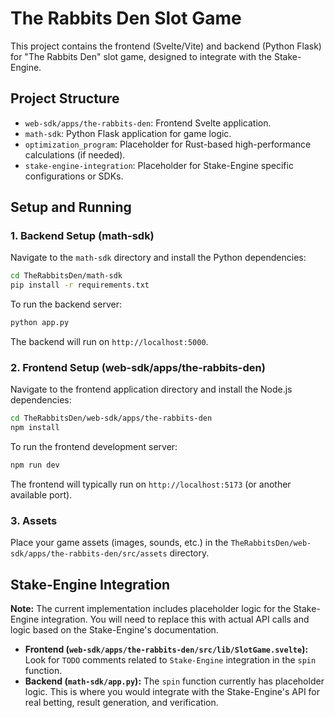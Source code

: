 # The Rabbits Den Slot Game

This project contains the frontend (Svelte/Vite) and backend (Python Flask) for "The Rabbits Den" slot game, designed to integrate with the Stake-Engine.

## Project Structure

- `web-sdk/apps/the-rabbits-den`: Frontend Svelte application.
- `math-sdk`: Python Flask application for game logic.
- `optimization_program`: Placeholder for Rust-based high-performance calculations (if needed).
- `stake-engine-integration`: Placeholder for Stake-Engine specific configurations or SDKs.

## Setup and Running

### 1. Backend Setup (math-sdk)

Navigate to the `math-sdk` directory and install the Python dependencies:

```bash
cd TheRabbitsDen/math-sdk
pip install -r requirements.txt
```

To run the backend server:

```bash
python app.py
```

The backend will run on `http://localhost:5000`.

### 2. Frontend Setup (web-sdk/apps/the-rabbits-den)

Navigate to the frontend application directory and install the Node.js dependencies:

```bash
cd TheRabbitsDen/web-sdk/apps/the-rabbits-den
npm install
```

To run the frontend development server:

```bash
npm run dev
```

The frontend will typically run on `http://localhost:5173` (or another available port).

### 3. Assets

Place your game assets (images, sounds, etc.) in the `TheRabbitsDen/web-sdk/apps/the-rabbits-den/src/assets` directory.

## Stake-Engine Integration

**Note:** The current implementation includes placeholder logic for the Stake-Engine integration. You will need to replace this with actual API calls and logic based on the Stake-Engine's documentation.

- **Frontend (`web-sdk/apps/the-rabbits-den/src/lib/SlotGame.svelte`):** Look for `TODO` comments related to `Stake-Engine` integration in the `spin` function.
- **Backend (`math-sdk/app.py`):** The `spin` function currently has placeholder logic. This is where you would integrate with the Stake-Engine's API for real betting, result generation, and verification.
